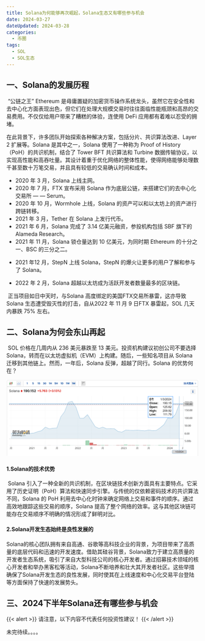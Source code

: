 ```yaml
---
title: Solana为何能够再次崛起，Solana生态又有哪些参与机会
date: 2024-03-27
dateUpdated: 2024-03-28
categories:
  - 币圈
tags: 
  - SOL
  - SOL生态
---
```



## 一、Solana的发展历程

​	“公链之王” Ethereum 是毋庸置疑的加密货币操作系统龙头，虽然它在安全性和去中心化方面表现出色，但它们在处理大规模交易时往往面临性能瓶颈和高昂的交易费用。不仅仅给用户带来了糟糕的体验，连使用 DeFi 应用都有着难以忍受的拥堵。

​	在此背景下，许多团队开始探索各种解决方案，包括分片、共识算法改进、Layer 2 扩展等。Solana 是其中之一，Solana 使用了一种称为 Proof of History（PoH）的共识机制，结合了 Tower BFT 共识算法和 Turbine  数据传输协议，以实现高性能和高吞吐量。其设计着重于优化网络的整体性能，使得网络能够处理数千甚至数十万笔交易，并且具有较低的交易确认时间和成本。

- 2020 年 3 月，Solana 上线主网。
- 2020 年 7 月，FTX 宣布采用 Solana 作为底层公链，来搭建它们的去中心化交易所 — — Serum。
- 2020 年 10 月，Wormhole 上线，Solana 的资产可以和以太坊上的资产进行跨链转移。
- 2021 年 3 月，Tether 在 Solana 上发行代币。
- 2021 年 6 月，Solana 完成了 3.14 亿美元融资，参投机构包括 SBF 旗下的 Alameda Research。
- 2021 年 11 月，Solana 锁仓量达到 10 亿美元，为同时期 Ethereum 的十分之一、BSC 的三分之二。

* 2021 年12 月，StepN 上线 Solana，StepN 的爆火让更多的用户了解和参与了 Solana。

* 2022 年 2 月，Solana 超越以太坊成为活跃开发者数量最多的区块链。

​	正当项目如日中天时，与Solana 高度绑定的美国FTX交易所暴雷，这亦导致Solana 生态遭受毁灭性的打击，自从2022 年 11 月 9 日FTX 暴雷起，SOL 几天内暴跌 75% 左右。

## 二、Solana为何会东山再起

​	SOL 价格在几周内从 236 美元暴跌至 13 美元。投资机构建议初创公司不要选择 Solana，转而在以太坊虚拟机（EVM）上构建。随后，一些知名项目从 Solana 迁移到其他链上。然而，一年后，Solana 反弹，超越了同行。Solana 的优势何在？

![](2024-03-29-094056.png)

#### 1.Solana的技术优势

​	Solana 引入了一种全新的共识机制，在区块链技术创新方面具有主要特点。它采用了历史证明（PoH）算法和快速同步引擎。与传统的仅依赖密码技术的共识算法不同，Solana 的 PoH 利用去中心化时钟来确定网络上交易和事件的顺序。通过高效地跟踪这些交易的顺序，Solana 提高了整个网络的效率。这与其他区块链可能存在交易顺序不明确的情况形成了鲜明对比。

#### 2.Solana开发生态始终是良性发展的

​	Solana的核心团队拥有来自高通、谷歌等高科技企业的背景，为项目带来了高质量的底层代码和迅速的开发速度。借助其硅谷背景，Solana致力于建立高质量的开发者生态系统，吸引了来自大型科技公司的核心开发者。通过招募技术领域的核心开发者和举办黑客松等活动，Solana不断培养和壮大其开发者社区。这些举措确保了Solana开发生态的良性发展，同时使其在上线速度和中心化交易平台登陆等方面保持了快速的发展势头。

## 三、2024下半年Solana还有哪些参与机会

{{< alert >}}
请注意，以下内容不代表任何投资性建议！
{{< /alert >}}

未完待续。。。。


